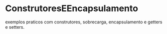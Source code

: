 # ConstrutoresEEncapsulamento
exemplos praticos com construtores, sobrecarga, encapsulamento e getters e setters.
